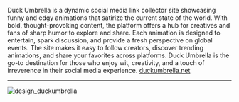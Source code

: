 Duck Umbrella is a dynamic social media link collector site showcasing funny and edgy animations that satirize the current state of the world. 
With bold, thought-provoking content, the platform offers a hub for creatives and fans of sharp humor to explore and share. 
Each animation is designed to entertain, spark discussion, and provide a fresh perspective on global events. 
The site makes it easy to follow creators, discover trending animations, and share your favorites across platforms. 
Duck Umbrella is the go-to destination for those who enjoy wit, creativity, and a touch of irreverence in their social media experience.
[duckumbrella.net](https://duckumbrella.net)

---

![design_duckumbrella]()
